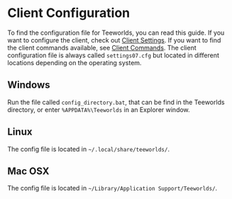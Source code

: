 # Client Configuration

To find the configuration file for Teeworlds, you can read this guide. If you want to configure the client, check out [Client Settings](client_settings.md). If you want to find the client commands available, see [Client Commands](client_commands.md). The client configuration file is always called `settings07.cfg` but located in different locations depending on the operating system.

## Windows

Run the file called `config_directory.bat`, that can be find in the Teeworlds directory, or enter `%APPDATA%\Teeworlds` in an Explorer window.

## Linux

The config file is located in `~/.local/share/teeworlds/`.

## Mac OSX

The config file is located in `~/Library/Application Support/Teeworlds/`.
